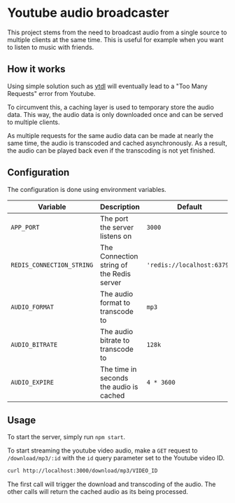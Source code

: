  # Youtube audio broadcaster
 
This project stems from the need to broadcast audio from a single source to multiple clients at the same time.
This is useful for example when you want to listen to music with friends.

## How it works

Using simple solution such as [ytdl](https://github.com/distubejs/ytdl-core) will eventually lead 
to a "Too Many Requests" error from Youtube.

To circumvent this, a caching layer is used to temporary store the audio data. 
This way, the audio data is only downloaded once and can be served to multiple clients.

As multiple requests for the same audio data can be made at nearly the same time, 
the audio is transcoded and cached asynchronously. As a result, the audio can be played back
even if the transcoding is not yet finished.


## Configuration

The configuration is done using environment variables.


| Variable                  | Description                               | Default                    |
|---------------------------|-------------------------------------------|----------------------------|
| `APP_PORT`                | The port the server listens on            | `3000`                     |
| `REDIS_CONNECTION_STRING` | The Connection string of the Redis server | `'redis://localhost:6379'` |
| `AUDIO_FORMAT`            | The audio format to transcode to          | `mp3`                      |
| `AUDIO_BITRATE`           | The audio bitrate to transcode to         | `128k`                     |
| `AUDIO_EXPIRE`            | The time in seconds the audio is cached   | `4 * 3600`                 |

## Usage

To start the server, simply run `npm start`.

To start streaming the youtube video audio, make a `GET` request to `/download/mp3/:id` with the `id` query parameter set to the Youtube video ID.

```bash
curl http://localhost:3000/download/mp3/VIDEO_ID
```

The first call will trigger the download and transcoding of the audio. 
The other calls will return the cached audio as its being processed.

